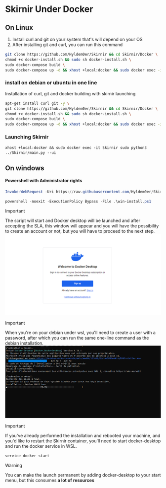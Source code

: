 # Skirnir Under Docker 
## On Linux   
1. Install curl and git on your system that's will depend on your OS
2. After installing git and curl, you can run this command  

```bash
git clone https://github.com/Hyldem0er/Skirnir && cd Skirnir/Docker \
chmod +x docker-install.sh && sudo sh docker-install.sh \
sudo docker-compose build \
sudo docker-compose up -d && xhost +local:docker && sudo docker exec -it Skirnir sudo python3 ../Skirnir/main.py --ui
```

### install on debian or ubuntu in one line  
Installation of curl, git and docker building with skirnir launching  
```bash
apt-get install curl git -y \
git clone https://github.com/Hyldem0er/Skirnir && cd Skirnir/Docker \
chmod +x docker-install.sh && sudo sh docker-install.sh \
sudo docker-compose build \
sudo docker-compose up -d && xhost +local:docker && sudo docker exec -it Skirnir sudo python3 ../Skirnir/main.py --ui
```

### Launching Skirnir  
```
xhost +local:docker && sudo docker exec -it Skirnir sudo python3 ../Skirnir/main.py --ui
```

## On windows 
#### Powershell with Administrator rights  
```powershell
Invoke-WebRequest -Uri https://raw.githubusercontent.com/Hyldem0er/Skirnir/master/Docker/win-install.ps1 -OutFile .\win-install.ps1
```
```powershell
powershell -noexit -ExecutionPolicy Bypass -File .\win-install.ps1
```
> [!IMPORTANT]
> The script will start and Docker desktop will be launched and after accepting the SLA, this window will appear and you will have the possibility to create an account or not, but you will have to proceed to the next step.  
![Docker-desktop-installation](./Images/dockerDesktop-configuration2.png)
 

> [!IMPORTANT]
> When you're on your debian under wsl, you'll need to create a user with a password, after which you can run the same one-line command as the debian installation.  
![Debian-installation](./Images/debian-installation.png)  

> [!IMPORTANT]
>  If you've already performed the installation and rebooted your machine, and you'd like to restart the Skirnir container, you'll need to start docker-desktop and run the docker service in WSL.
```bash
service docker start
```

>[!WARNING]
> You can make the launch permanent by adding docker-desktop to your start menu, but this consumes **a lot of resources**

